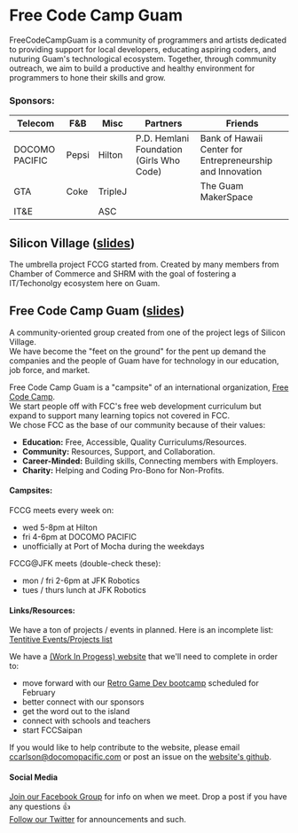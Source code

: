 # Free Code Camp Guam

FreeCodeCampGuam is a community of programmers and artists dedicated to providing support for local developers, educating aspiring coders, and nuturing Guam's technological ecosystem. Together, through community outreach, we aim to build a productive and healthy environment for programmers to hone their skills and grow.

### Sponsors:
 

| Telecom        | F&B              | Misc    | Partners | Friends |
|----------------|------------------|---------|-------------------------------------------|---|
| DOCOMO PACIFIC | Pepsi            | Hilton  | P.D. Hemlani Foundation (Girls Who Code) | Bank of Hawaii Center for Entrepreneurship and Innovation |
| GTA            | Coke             | TripleJ |   |  The Guam MakerSpace |
| IT&E           |                  | ASC     |   |   |


## Silicon Village ([slides](https://drive.google.com/open?id=1wBRl_wZwFHr988mdtQBvDazmCAoW6ZJ7GWAFjArkFuc))  
The umbrella project FCCG started from.
Created by many members from Chamber of Commerce and SHRM with the goal of fostering a IT/Techonolgy ecosystem here on Guam.  
## Free Code Camp Guam ([slides](https://drive.google.com/open?id=1ScIE1XqmlmvRxvtb28NOoL-vtaLLKqfIfr1r_bph_iM))  
A community-oriented group created from one of the project legs of Silicon Village.  
We have become the "feet on the ground" for the pent up demand the companies and the people of Guam have for technology in our education, job force, and market.  

Free Code Camp Guam is a "campsite" of an international organization, [Free Code Camp](https://www.freecodecamp.com/).  
We start people off with FCC's free web development curriculum but expand to support many learning topics not covered in FCC.  
We chose FCC as the base of our community because of their values:

* **Education:** Free, Accessible, Quality Curriculums/Resources.  
* **Community:** Resources, Support, and Collaboration.  
* **Career-Minded:** Building skills, Connecting members with Employers.  
* **Charity:** Helping and Coding Pro-Bono for Non-Profits.  

#### Campsites:

FCCG meets every week on:

* wed 5-8pm at Hilton
* fri 4-6pm at DOCOMO PACIFIC  
* unofficially at Port of Mocha during the weekdays

FCCG@JFK meets (double-check these):  

* mon / fri 2-6pm at JFK Robotics
* tues / thurs lunch at JFK Robotics


#### Links/Resources:

We have a ton of projects / events in planned. Here is an incomplete list: [Tentitive Events/Projects list](https://drive.google.com/open?id=1StzKbmley0WBTotUPBJ3tG8FBOS_bKnuO2Zo0eIAOWI)  

We have a [(Work In Progess) website](https://freecodecampguam.github.io/) that we'll need to complete in order to:

* move forward with our [Retro Game Dev bootcamp](bootcamp.md) scheduled for February
* better connect with our sponsors  
* get the word out to the island
* connect with schools and teachers
* start FCCSaipan

If you would like to help contribute to the website, please email [ccarlson@docomopacific.com](mailto:ccarlson@docomopacific.com) or post an issue on the [website's github](https://github.com/FreeCodeCampGuam/freecodecampguam.github.io/issues).

#### Social Media  
[Join our Facebook Group](https://www.facebook.com/groups/free.code.camp.guam) for info on when we meet. Drop a post if you have any questions 👍  
[Follow our Twitter](https://twitter.com/FCCGuam) for announcements and such.  
